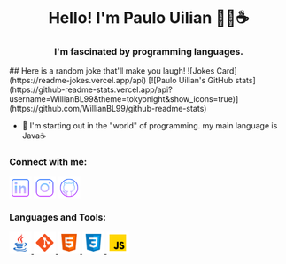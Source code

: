 <h1 align="center">Hello! I'm Paulo Uilian 👨‍💻☕</h1>
<h3 align="center">I'm fascinated by programming languages.</h3>
 ##   Here is a random joke that'll make you laugh!
 ![Jokes Card](https://readme-jokes.vercel.app/api)
[![Paulo Uilian's GitHub stats](https://github-readme-stats.vercel.app/api?username=WillianBL99&theme=tokyonight&show_icons=true)](https://github.com/WillianBL99/github-readme-stats)

- 📖 I'm starting out in the "world" of programming. my main language is Java☕

<h3 align="left">Connect with me:</h3>
<p align="left">
<a href="https://www.linkedin.com/in/paulo-uilian-barros-lago-1b80b41b3" target="blank"><img align="center" src="./icons/linkedin.png" alt="paulouilian1b80b41b3" height="40" width="40" /></a>
<a href="https://www.instagram.com/willianlago" target="blank"><img align="center" src="./icons/instagram.png" alt="willianlago" height="40" width="40" /></a>
<a href="https://github.com/WillianBL99" target="blank"><img align="center" src="./icons/github.png" alt="willianlago" height="40" width="40" /></a>
</p>

<h3 align="left">Languages and Tools:</h3>
<p align="left">  
 <a href="https://www.oracle.com/br/java/" target="_blank"> <img src="./icons/java.png" alt="java" width="40" height="40"/> </a>
 <a href="https://git-scm.com/" target="_blank"> <img src="./icons/git.png" alt="git" width="40" height="40"/> </a>
 <a href="https://www.w3.org/html/" target="_blank"> <img src="./icons/html.png" alt="html5" width="40" height="40"/> </a>
 <a href="https://www.w3schools.com/css/" target="_blank"> <img src="./icons/css.png" alt="css3" width="40" height="40"/> </a>
 <a href="https://developer.mozilla.org/en-US/docs/Web/JavaScript" target="_blank"> <img src="./icons/js.png" alt="javascript" width="40" height="40"/> </a>
</p>
